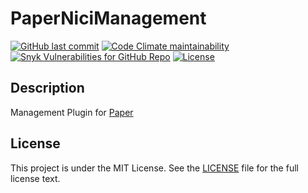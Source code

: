 # PaperNiciManagement

<!--
[![Jenkins](https://img.shields.io/jenkins/build?jobUrl=https%3A%2F%2Fci.ursinn.dev%2Fjob%2Fursinn%2Fjob%2Fpaper-nici-management&logo=jenkins&style=for-the-badge)](https://ci.ursinn.dev/job/ursinn/job/paper-nici-management)
-->
[![GitHub last commit](https://img.shields.io/github/last-commit/ursinn/paper-nici-management?logo=github&style=for-the-badge)](https://github.com/ursinn/paper-nici-management/commits)
[![Code Climate maintainability](https://img.shields.io/codeclimate/maintainability/ursinn/paper-nici-management?logo=codeclimate&style=for-the-badge)](https://codeclimate.com/github/ursinn/paper-nici-management)
[![Snyk Vulnerabilities for GitHub Repo](https://img.shields.io/snyk/vulnerabilities/github/ursinn/paper-nici-management?logo=snyk&style=for-the-badge)](https://snyk.io/test/github/ursinn/paper-nici-management)
[![License](https://img.shields.io/github/license/ursinn/paper-nici-management?style=for-the-badge)](https://github.com/ursinn/paper-nici-management/blob/main/LICENSE)

## Description

Management Plugin for [Paper](https://github.com/PaperMC/Paper)

## License

This project is under the MIT License. See the [LICENSE](https://github.com/ursinn/paper-nici-management/blob/main/LICENSE)
file for the full license text.
